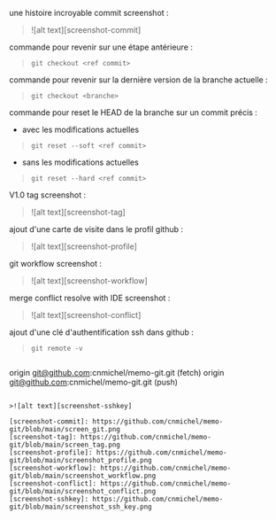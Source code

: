 une histoire incroyable commit screenshot :
>![alt text][screenshot-commit]

commande pour revenir sur une étape antérieure :

>```git checkout <ref commit>```

commande pour revenir sur la dernière version de la branche actuelle :

>```git checkout <branche>```

commande pour reset le HEAD de la branche sur un commit précis :
- avec les modifications actuelles

>```git reset --soft <ref commit>```

- sans les modifications actuelles

>```git reset --hard <ref commit>```

V1.0 tag screenshot :
>![alt text][screenshot-tag]

ajout d'une carte de visite dans le profil github :
>![alt text][screenshot-profile]

git workflow screenshot :
>![alt text][screenshot-workflow]

merge conflict resolve with IDE screenshot :
>![alt text][screenshot-conflict]

ajout d'une clé d'authentification ssh dans github :
>```git remote -v```

>```
origin  git@github.com:cnmichel/memo-git.git (fetch)
origin  git@github.com:cnmichel/memo-git.git (push)
```

>![alt text][screenshot-sshkey]

[screenshot-commit]: https://github.com/cnmichel/memo-git/blob/main/screen_git.png
[screenshot-tag]: https://github.com/cnmichel/memo-git/blob/main/screen_tag.png
[screenshot-profile]: https://github.com/cnmichel/memo-git/blob/main/screenshot_profile.png
[screenshot-workflow]: https://github.com/cnmichel/memo-git/blob/main/screenshot_workflow.png
[screenshot-conflict]: https://github.com/cnmichel/memo-git/blob/main/screenshot_conflict.png
[screenshot-sshkey]: https://github.com/cnmichel/memo-git/blob/main/screenshot_ssh_key.png